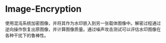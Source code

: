 # Image-Encryption
使用混沌系统加密图像，并将其作为水印嵌入到另一张载体图像中。解密过程通过逆向操作恢复出原图像，并计算图像质量。通过噪声攻击测试可以评估水印图像在各种干扰下的鲁棒性。
